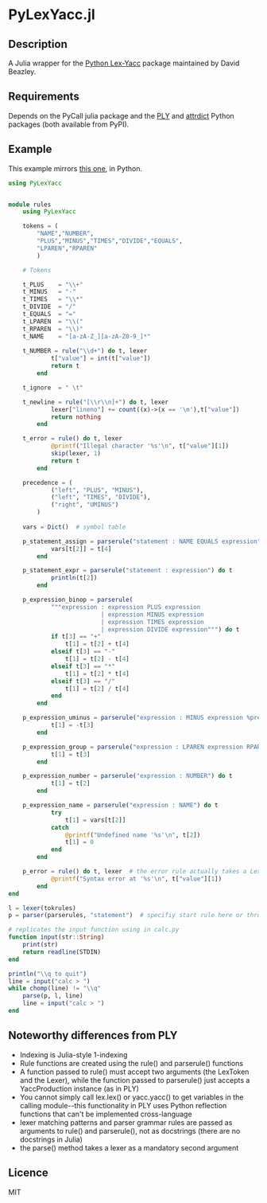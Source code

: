 # PyLexYacc.jl

## Description

A Julia wrapper for the [Python Lex-Yacc](http://www.dabeaz.com/ply/) package maintained by David Beazley.

## Requirements

Depends on the PyCall julia package and the [PLY](https://pypi.python.org/pypi/ply) and [attrdict](https://pypi.python.org/pypi/attrdict) Python packages (both available from PyPI). 

## Example

This example mirrors [this one](http://www.dabeaz.com/ply/example.html), in Python.

```julia
using PyLexYacc


module rules
	using PyLexYacc

	tokens = (
		"NAME","NUMBER",
		"PLUS","MINUS","TIMES","DIVIDE","EQUALS",
		"LPAREN","RPAREN"
		)

	# Tokens

	t_PLUS    = "\\+"
	t_MINUS   = "-"
	t_TIMES   = "\\*"
	t_DIVIDE  = "/"
	t_EQUALS  = "="
	t_LPAREN  = "\\("
	t_RPAREN  = "\\)"
	t_NAME    = "[a-zA-Z_][a-zA-Z0-9_]*"
	
	t_NUMBER = rule("\\d+") do t, lexer
			t["value"] = int(t["value"])
			return t
		end

	t_ignore  = " \t"

	t_newline = rule("[\\r\\n]+") do t, lexer
			lexer["lineno"] += count((x)->(x == '\n'),t["value"])
			return nothing
		end

	t_error = rule() do t, lexer
			@printf("Illegal character '%s'\n", t["value"][1])
			skip(lexer, 1)
			return t
		end

	precedence = (
			("left", "PLUS", "MINUS"),
			("left", "TIMES", "DIVIDE"),
			("right", "UMINUS")
		)
	
	vars = Dict()  # symbol table

	p_statement_assign = parserule("statement : NAME EQUALS expression") do t
			vars[t[2]] = t[4]
		end

	p_statement_expr = parserule("statement : expression") do t
			println(t[2])
		end

	p_expression_binop = parserule(
			"""expression : expression PLUS expression
			              | expression MINUS expression
			              | expression TIMES expression
			              | expression DIVIDE expression""") do t
			if t[3] == "+"
				t[1] = t[2] + t[4]
			elseif t[3] == "-"
				t[1] = t[2] - t[4]
			elseif t[3] == "*"
				t[1] = t[2] * t[4]
			elseif t[3] == "/"
				t[1] = t[2] / t[4]
			end
		end

	p_expression_uminus = parserule("expression : MINUS expression %prec UMINUS") do t
			t[1] = -t[3]
		end

	p_expression_group = parserule("expression : LPAREN expression RPAREN") do t
			t[1] = t[3]
		end

	p_expression_number = parserule("expression : NUMBER") do t
			t[1] = t[2]
		end

	p_expression_name = parserule("expression : NAME") do t
			try
				t[1] = vars[t[2]]
			catch
				@printf("Undefined name '%s'\n", t[2])
				t[1] = 0
			end
		end

	p_error = rule() do t, lexer  # the error rule actually takes a LexToken so make it a rule()
			@printf("Syntax error at '%s'\n", t["value"][1])
		end
end

l = lexer(tokrules)
p = parser(parserules, "statement")  # specifiy start rule here or through start variable in module

# replicates the input function using in calc.py
function input(str::String)
	print(str)
	return readline(STDIN)
end

println("\\q to quit")
line = input("calc > ")
while chomp(line) != "\\q"
	parse(p, l, line)
	line = input("calc > ")
end
```

## Noteworthy differences from PLY

- Indexing is Julia-style 1-indexing
- Rule functions are created using the rule() and parserule() functions
- A function passed to rule() must accept two arguments (the LexToken and the Lexer), while the function passed to parserule() just accepts a YaccProduction instance (as in PLY)
- You cannot simply call lex.lex() or yacc.yacc() to get variables in the calling module--this functionality in PLY uses Python reflection functions that can't be implemented cross-language
- lexer matching patterns and parser grammar rules are passed as arguments to rule() and parserule(), not as docstrings (there are no docstrings in Julia)
- the parse() method takes a lexer as a mandatory second argument

## Licence

MIT
